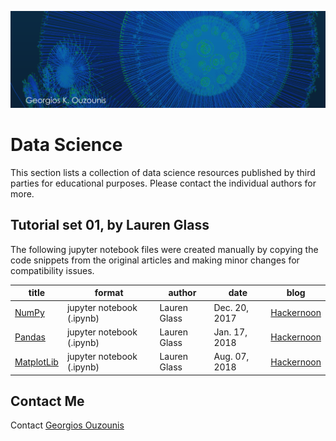 ![Georgios K. Ouzounis](../graphics/atlogo1.png)

# Data Science

This section lists a collection of data science resources published by third parties for educational purposes. Please contact the individual authors for more.

## Tutorial set 01, by Lauren Glass

The following jupyter notebook files were created manually by copying the code snippets from the original articles and making minor changes for compatibility issues.

| title | format | author | date | blog |
|-------|--------|--------|------|------|
| [NumPy](./tutorial-set-01/tutorial_1_numpy.ipynb) | jupyter notebook (.ipynb) | Lauren Glass | Dec. 20, 2017 | [Hackernoon](https://hackernoon.com/fundamental-python-data-science-libraries-a-cheatsheet-part-1-4-58884e95c2bd) |
| [Pandas](./tutorial-set-01/tutorial_2_pandas.ipynb) | jupyter notebook (.ipynb) | Lauren Glass | Jan. 17, 2018 | [Hackernoon](https://hackernoon.com/fundamental-python-data-science-libraries-a-cheatsheet-part-2-4-fcf5fab9cdf1) |
| [MatplotLib](./tutorial-set-01/tutorial_3_matplotlib.ipynb) | jupyter notebook (.ipynb) | Lauren Glass | Aug. 07, 2018 | [Hackernoon](https://hackernoon.com/fundamental-python-data-science-libraries-a-cheatsheet-part-3-4-6c2aecc697a4) |

## Contact Me

Contact [Georgios Ouzounis](mailto:georgios.ouzounis@gmail.com)
